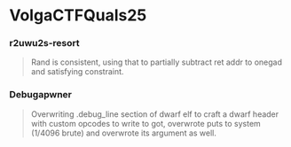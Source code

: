 VolgaCTFQuals25
=======

<h3> r2uwu2s-resort </h3>

> Rand is consistent, using that to partially subtract ret addr to onegad and satisfying constraint.

<h3> Debugapwner </h3>

> Overwriting .debug_line section of dwarf elf to craft a dwarf header with custom opcodes to write to got, overwrote puts to system (1/4096 brute) and overwrote its argument as well.
